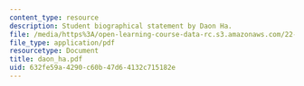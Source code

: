 ```yaml
---
content_type: resource
description: Student biographical statement by Daon Ha.
file: /media/https%3A/open-learning-course-data-rc.s3.amazonaws.com/22-a09-career-options-for-biomedical-research-fall-2006/632fe59a4290c60b47d64132c715182e_daon_ha.pdf
file_type: application/pdf
resourcetype: Document
title: daon_ha.pdf
uid: 632fe59a-4290-c60b-47d6-4132c715182e
---
```

